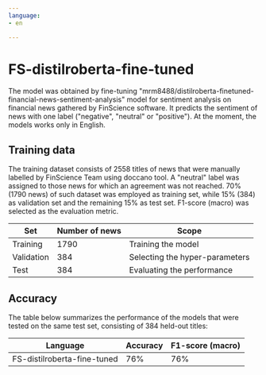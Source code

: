 ```yaml
---
language:
- en

---
```


# FS-distilroberta-fine-tuned

The model was obtained by fine-tuning "mrm8488/distilroberta-finetuned-financial-news-sentiment-analysis" model for sentiment analysis on financial news gathered by FinScience software. It predicts the sentiment of news with one label ("negative", "neutral" or "positive"). At the moment, the models works only in English.


## Training data

The training dataset consists of 2558 titles of news that were manually labelled by FinScience Team using doccano tool. A "neutral" label was assigned to those news for which an agreement was not reached. 70% (1790 news) of such dataset was employed as training set, while 15% (384) as validation set and the remaining 15% as test set. F1-score (macro) was selected as the evaluation metric.

| Set | Number of news |  Scope |
| -------- | ----------------- | ----------------- |
| Training  | 1790           | Training the model|
| Validation    | 384            | Selecting the hyper-parameters  |
| Test   | 384           | Evaluating the performance|


## Accuracy

The table below summarizes the performance of the models that were tested on the same test set, consisting of 384 held-out titles:


| Language | Accuracy| F1-score (macro) |
| -------- | ---------------------- | ------------------- |
| FS-distilroberta-fine-tuned  | 76%| 76%
